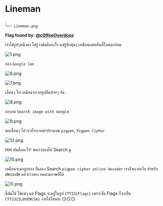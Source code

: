 # Lineman

```
.
└── Lineman.png
```

**Flag found by: [@c0ffeeOverdose](https://github.com/c0ffeeOverdose)**

เราได้รูปๆหนึ่งมา ไม่รู้ว่ามันคืออะไร แต่รู้สึกคุ้นๆ เหมือนเคยเห็นที่ไหนมาก่อน

![1.png](./images/1.png)

ลอง `Google len`

![6.png](./images/6.png)

![7.png](./images/7.png)

เลื่อนๆ ไป เหมือนจะเจอรูปที่คล้ายๆ กัน

![8.png](./images/8.png)

ลองกด `Search image with Google`

![9.png](./images/9.png)

พอเลื่อนๆ ไป เราก็จะเจอคำประมาณ `pigpen`, `Pigpen Cipher`

![12.png](./images/12.png)

Hm มันคืออะไร! พอเราลองไป Search ดู

![10.png](./images/10.png)

เหมือนจะมาถูกทาง งั้นลอง Search `pigpen cipher online decoder` เราก็จะเจอเว็บ สำหรับ decode แล้วเราลอง กดตามภาพที่ได้

![11.png](./images/11.png)

นี้มันใช่ ใช่แน่ๆ แต่ Flags จะอยู่ในรูป `CTT23{Flags}` เพราะงั้น Flags ก็จะเป็น `CTT23{ILOVENCSA}` ง่ายใช่ไหมละ 😏😏😏
